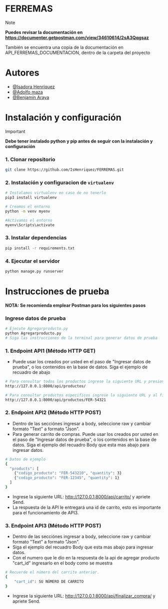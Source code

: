 
# FERREMAS

> [!NOTE]
> **Puedes revisar la documentación en https://documenter.getpostman.com/view/34610614/2sA3Qqgsaz** 

También se encuentra una copia de la documentación en API_FERREMAS_DOCUMENTACION, dentro de la carpeta del proyecto


# Autores

- [@Isadora Henríquez](https://github.com/IsHenriquez)
- [@Adolfo maza](https://github.com/aamzp)
- [@Benjamín Araya](https://github.com/benja2203)


# Instalación y configuración

> [!IMPORTANT]
> **Debe tener instalado python y pip antes de seguir con la instalación y configuración** 

### 1. Clonar repositorio
```bash
git clone https://github.com/IsHenriquez/FERREMAS.git
```



### 2. Instalación y configuracion de `virtualenv` 
```bash 
# Instalamos virtualenv en caso de no tenerlo
pip3 install virtualenv
```
```bash
# Creamos el entorno
python -m venv myenv
```
```bash
#Activamos el entorno
myenv\Scripts\activate
```

### 3. Instalar dependencias
```bash
pip install -r requirements.txt
```

### 4. Ejecutar el servidor
```bash
python manage.py runserver
```

# Instrucciones de prueba

**NOTA: Se recomienda emplear Postman para los siguientes pasos**

### Ingrese datos de prueba

```bash
# Ejecute Agregarproducto.py
python Agregarproducto.py
# Siga las instrucciones de la terminal para generar datos de prueba
```

### 1. Endpoint API1 (Método HTTP GET)
- Puede usar los creados por usted en el paso de "Ingresar datos de prueba", o los contenidos en la base de datos. Siga el ejemplo de recuadro de abajo

```bash
# Para consultar todos los productos ingrese la siguiente URL y presione send:
http://127.0.0.1:8000/api/productos/

# Para consultar productos especificos ingrese la siguiente URL y al final colocar el codigo del producto por ejemplo:
http://127.0.0.1:8000/api/productos/FER-54321
```

### 2. Endpoint API2 (Método HTTP POST)
- Dentro de las secciónes ingresar a body, seleccione raw y cambiar formato "Text" a formato "Json".
- Para generar carrito de compras. Puede usar los creados por usted en el paso de "Ingresar datos de prueba", o los contenidos en la base de datos. Siga el ejemplo del recuadro Body que esta mas abajo para ingresar datos.

```bash
# Datos de ejemplo
{
  "products": [
    {"codigo_producto": "FER-543210", "quantity": 3}
    {"codigo_producto": "FER-12345", "quantity": 1}
  ]
}
```
* Ingrese la siguiente URL: http://127.0.0.1:8000/api/carrito/ y apriete Send.
* La respuesta de la API le entregará una id de carrito, esto es importante para el funcionamiento de API3.

### 3. Endpoint API3 (Método HTTP POST)
- Dentro de las secciónes ingresar a body, seleccione raw y cambiar formato "Text" a formato "Json".
- Siga el ejemplo del recuadro Body que esta mas abajo para ingresar datos.
- Con el numero que le dio en la respuesta de la api de agregar producto "cart_id" ingresarlo en el body como se muestra

```bash
# Recuerde el número del carrito anterior.
{
    "cart_id": SU NÚMERO DE CARRITO
}
```
* Ingrese la siguiente URL: http://127.0.0.1:8000/api/finalizar_compra/ y apriete Send.

